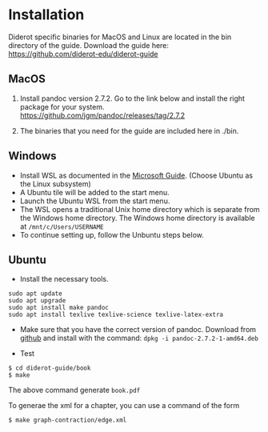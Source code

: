 # Installation

Diderot specific binaries for MacOS and Linux are located in the bin directory of the guide.
Download the guide here: https://github.com/diderot-edu/diderot-guide


## MacOS
 1) Install pandoc version 2.7.2. Go to the link below and install the right package for your system. https://github.com/jgm/pandoc/releases/tag/2.7.2

2) The binaries that you need for the guide are included here in ./bin.


## Windows
- Install WSL as documented in the [Microsoft Guide](https://docs.microsoft.com/en-us/windows/wsl/install-win10). (Choose Ubuntu as the Linux subsystem) 
- A Ubuntu tile will be added to the start menu. 
- Launch the Ubuntu WSL from the start menu.
- The WSL opens a traditional Unix home directory which is separate from the Windows home directory. The Windows home directory is available at `/mnt/c/Users/USERNAME`
- To continue setting up, follow the Unbuntu steps below.

## Ubuntu
- Install the necessary tools.
```
sudo apt update
sudo apt upgrade
sudo apt install make pandoc
sudo apt install texlive texlive-science texlive-latex-extra
```

- Make sure that  you have the  correct version of pandoc.
Download from [github](https://github.com/jgm/pandoc/releases/tag/2.7.2)
and install with the command:
```dpkg -i pandoc-2.7.2-1-amd64.deb```

- Test
```
$ cd diderot-guide/book
$ make
```

The above command generate `book.pdf`


To generae the xml for a chapter, you can use a command of the form

```
$ make graph-contraction/edge.xml
```




